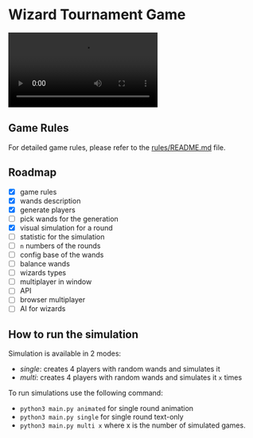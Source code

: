 # Wizard Tournament Game

![Demonstration](media/demo.mov)

## Game Rules

For detailed game rules, please refer to the [rules/README.md](rules/README.md) file.


## Roadmap

- [x] game rules
- [x] wands description
- [x] generate players
- [ ] pick wands for the generation
- [x] visual simulation for a round
- [ ] statistic for the simulation
- [ ] `n` numbers of the rounds
- [ ] config base of the wands
- [ ] balance wands
- [ ] wizards types
- [ ] multiplayer in window
- [ ] API
- [ ] browser multiplayer
- [ ] AI for wizards

## How to run the simulation

Simulation is available in 2 modes:
- *single*: creates 4 players with random wands and simulates it
- *multi*: creates 4 players with random wands and simulates it `x` times

To run simulations use the following command:
- `python3 main.py animated` for single round animation
- `python3 main.py single` for single round text-only 
- `python3 main.py multi x` where x is the number of simulated games.